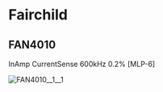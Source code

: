 # Fairchild

## FAN4010
InAmp CurrentSense 600kHz 0.2% [MLP-6]

![FAN4010__1__1](/preview/images/Fairchild__FAN4010__1__1.png?raw=true) 

